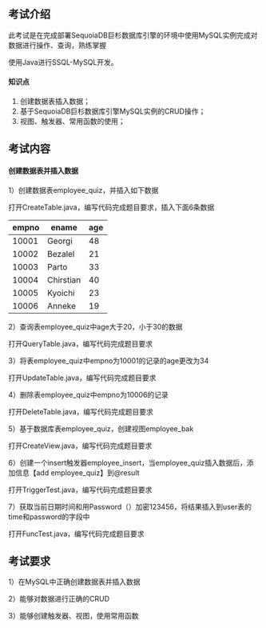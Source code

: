 
## 考试介绍

此考试是在完成部署SequoiaDB巨杉数据库引擎的环境中使用MySQL实例完成对数据进行操作、查询，熟练掌握

使用Java进行SSQL-MySQL开发。

#### 知识点

1. 创建数据表插入数据；
2. 基于SequoiaDB巨杉数据库引擎MySQL实例的CRUD操作；
3. 视图、触发器、常用函数的使用；

## 考试内容

#### 创建数据表并插入数据

1）创建数据表employee_quiz，并插入如下数据

打开CreateTable.java，编写代码完成题目要求，插入下面6条数据

| empno | ename     | age  |
| ----- | --------- | ---- |
| 10001 | Georgi    | 48   |
| 10002 | Bezalel   | 21   |
| 10003 | Parto     | 33   |
| 10004 | Chirstian | 40   |
| 10005 | Kyoichi   | 23   |
| 10006 | Anneke    | 19   |

2）查询表employee_quiz中age大于20，小于30的数据

打开QueryTable.java，编写代码完成题目要求

3）将表employee_quiz中empno为10001的记录的age更改为34

打开UpdateTable.java，编写代码完成题目要求

4）删除表employee_quiz中empno为10006的记录

打开DeleteTable.java，编写代码完成题目要求

5）基于数据库表employee_quiz，创建视图employee_bak

打开CreateView.java，编写代码完成题目要求

6）创建一个insert触发器employee_insert，当employee_quiz插入数据后，添加信息【add employee_quiz】到@result

打开TriggerTest.java，编写代码完成题目要求

7）获取当前日期时间和用Password（）加密123456，将结果插入到user表的time和password的字段中

打开FuncTest.java，编写代码完成题目要求

## 考试要求

1）在MySQL中正确创建数据表并插入数据
 
2）能够对数据进行正确的CRUD

3）能够创建触发器、视图，使用常用函数
